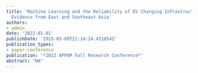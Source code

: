 ```yaml
---
title: 'Machine Learning and the Reliability of EV Charging Infrastructure: Policy
  Evidence from East and Southeast Asia'
authors:
- admin
date: '2022-01-01'
publishDate: '2025-03-09T21:14:24.431854Z'
publication_types:
- paper-conference
publication: '*2022 APPAM Fall Research Conference*'
abstract: "NA"
---
```

